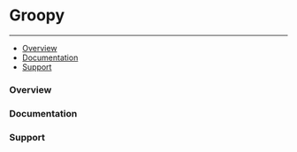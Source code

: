 # Groopy
---
- [Overview](#Overview)
- [Documentation](#Documentation)
- [Support](#Support)

### Overview

### Documentation

### Support